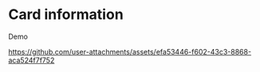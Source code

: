 # Card information


Demo



https://github.com/user-attachments/assets/efa53446-f602-43c3-8868-aca524f7f752

